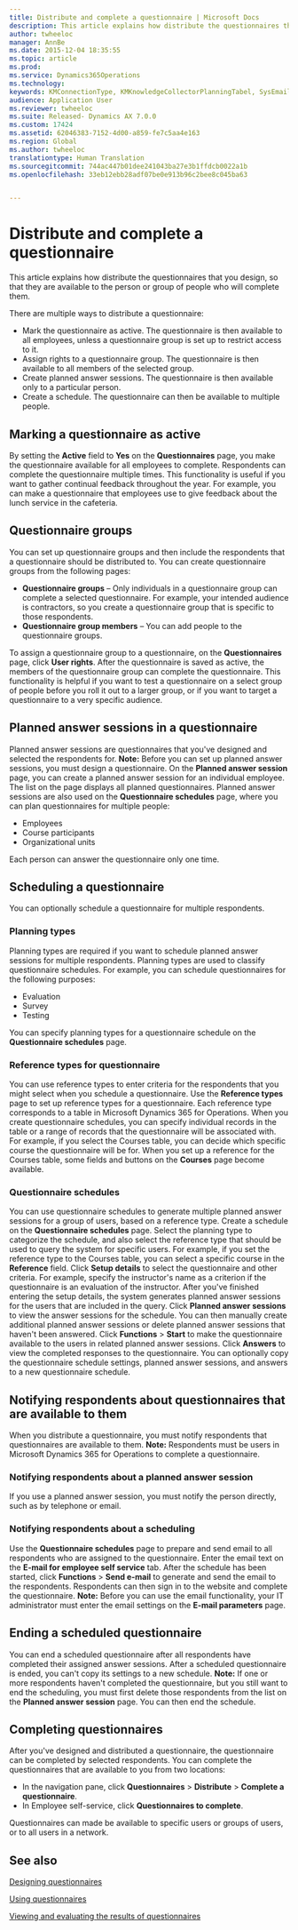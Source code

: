 ```yaml
---
title: Distribute and complete a questionnaire | Microsoft Docs
description: This article explains how distribute the questionnaires that you design, so that they are available to the person or group of people who will complete them.
author: twheeloc
manager: AnnBe
ms.date: 2015-12-04 18:35:55
ms.topic: article
ms.prod: 
ms.service: Dynamics365Operations
ms.technology: 
keywords: KMConnectionType, KMKnowledgeCollectorPlanningTabel, SysEmailParameters
audience: Application User
ms.reviewer: twheeloc
ms.suite: Released- Dynamics AX 7.0.0
ms.custom: 17424
ms.assetid: 62046383-7152-4d00-a859-fe7c5aa4e163
ms.region: Global
ms.author: twheeloc
translationtype: Human Translation
ms.sourcegitcommit: 744ac447b01dee241043ba27e3b1ffdcb0022a1b
ms.openlocfilehash: 33eb12ebb28adf07be0e913b96c2bee8c045ba63


---
```


# <a name="distribute-and-complete-a-questionnaire"></a>Distribute and complete a questionnaire

This article explains how distribute the questionnaires that you design, so that they are available to the person or group of people who will complete them. 

There are multiple ways to distribute a questionnaire:

-   Mark the questionnaire as active. The questionnaire is then available to all employees, unless a questionnaire group is set up to restrict access to it.
-   Assign rights to a questionnaire group. The questionnaire is then available to all members of the selected group.
-   Create planned answer sessions. The questionnaire is then available only to a particular person.
-   Create a schedule. The questionnaire can then be available to multiple people.

## <a name="marking-a-questionnaire-as-active"></a>Marking a questionnaire as active
By setting the **Active** field to **Yes** on the **Questionnaires** page, you make the questionnaire available for all employees to complete. Respondents can complete the questionnaire multiple times. This functionality is useful if you want to gather continual feedback throughout the year. For example, you can make a questionnaire that employees use to give feedback about the lunch service in the cafeteria.

## <a name="questionnaire-groups"></a>Questionnaire groups
You can set up questionnaire groups and then include the respondents that a questionnaire should be distributed to. You can create questionnaire groups from the following pages:

-   **Questionnaire groups** – Only individuals in a questionnaire group can complete a selected questionnaire. For example, your intended audience is contractors, so you create a questionnaire group that is specific to those respondents.
-   **Questionnaire group members** – You can add people to the questionnaire groups.

To assign a questionnaire group to a questionnaire, on the **Questionnaires** page, click **User rights**. After the questionnaire is saved as active, the members of the questionnaire group can complete the questionnaire. This functionality is helpful if you want to test a questionnaire on a select group of people before you roll it out to a larger group, or if you want to target a questionnaire to a very specific audience.

## <a name="planned-answer-sessions-in-a-questionnaire"></a>Planned answer sessions in a questionnaire
Planned answer sessions are questionnaires that you've designed and selected the respondents for. **Note:** Before you can set up planned answer sessions, you must design a questionnaire. On the **Planned answer session** page, you can create a planned answer session for an individual employee. The list on the page displays all planned questionnaires. Planned answer sessions are also used on the **Questionnaire schedules** page, where you can plan questionnaires for multiple people:

-   Employees
-   Course participants
-   Organizational units

Each person can answer the questionnaire only one time.

## <a name="scheduling-a-questionnaire"></a>Scheduling a questionnaire
You can optionally schedule a questionnaire for multiple respondents.

### <a name="planning-types"></a>Planning types

Planning types are required if you want to schedule planned answer sessions for multiple respondents. Planning types are used to classify questionnaire schedules. For example, you can schedule questionnaires for the following purposes:

-   Evaluation
-   Survey
-   Testing

You can specify planning types for a questionnaire schedule on the **Questionnaire schedules** page.

### <a name="reference-types-for-questionnaire"></a>Reference types for questionnaire

You can use reference types to enter criteria for the respondents that you might select when you schedule a questionnaire. Use the **Reference types** page to set up reference types for a questionnaire. Each reference type corresponds to a table in Microsoft Dynamics 365 for Operations. When you create questionnaire schedules, you can specify individual records in the table or a range of records that the questionnaire will be associated with. For example, if you select the Courses table, you can decide which specific course the questionnaire will be for. When you set up a reference for the Courses table, some fields and buttons on the **Courses** page become available.

### <a name="questionnaire-schedules"></a>Questionnaire schedules

You can use questionnaire schedules to generate multiple planned answer sessions for a group of users, based on a reference type. Create a schedule on the **Questionnaire schedules** page. Select the planning type to categorize the schedule, and also select the reference type that should be used to query the system for specific users. For example, if you set the reference type to the Courses table, you can select a specific course in the **Reference** field. Click **Setup details** to select the questionnaire and other criteria. For example, specify the instructor's name as a criterion if the questionnaire is an evaluation of the instructor.  After you've finished entering the setup details, the system generates planned answer sessions for the users that are included in the query. Click **Planned answer sessions** to view the answer sessions for the schedule. You can then manually create additional planned answer sessions or delete planned answer sessions that haven't been answered. Click **Functions** &gt; **Start** to make the questionnaire available to the users in related planned answer sessions. Click **Answers** to view the completed responses to the questionnaire. You can optionally copy the questionnaire schedule settings, planned answer sessions, and answers to a new questionnaire schedule.

## <a name="notifying-respondents-about-questionnaires-that-are-available-to-them"></a>Notifying respondents about questionnaires that are available to them
When you distribute a questionnaire, you must notify respondents that questionnaires are available to them. **Note:** Respondents must be users in Microsoft Dynamics 365 for Operations to complete a questionnaire.

### <a name="notifying-respondents-about-a-planned-answer-session"></a>Notifying respondents about a planned answer session

If you use a planned answer session, you must notify the person directly, such as by telephone or email.

### <a name="notifying-respondents-about-a-scheduling"></a>Notifying respondents about a scheduling

Use the **Questionnaire schedules** page to prepare and send email to all respondents who are assigned to the questionnaire. Enter the email text on the **E-mail for employee self service** tab. After the schedule has been started, click **Functions** &gt; **Send e-mail** to generate and send the email to the respondents. Respondents can then sign in to the website and complete the questionnaire. **Note:** Before you can use the email functionality, your IT administrator must enter the email settings on the **E-mail parameters** page.

## <a name="ending-a-scheduled-questionnaire"></a>Ending a scheduled questionnaire
You can end a scheduled questionnaire after all respondents have completed their assigned answer sessions. After a scheduled questionnaire is ended, you can't copy its settings to a new schedule. **Note:** If one or more respondents haven't completed the questionnaire, but you still want to end the scheduling, you must first delete those respondents from the list on the **Planned answer session** page. You can then end the schedule.

## <a name="completing-questionnaires"></a>Completing questionnaires
After you've designed and distributed a questionnaire, the questionnaire can be completed by selected respondents. You can complete the questionnaires that are available to you from two locations:

-   In the navigation pane, click **Questionnaires** &gt; **Distribute** &gt; **Complete a questionnaire**.
-   In Employee self-service, click **Questionnaires to complete**.

Questionnaires can made be available to specific users or groups of users, or to all users in a network.

<a name="see-also"></a>See also
--------

[Designing questionnaires](https://docs.microsoft.com/en-us/dynamics365/operations/human-resources/questionnaire/designing-questionnaires)

[Using questionnaires](https://docs.microsoft.com/en-us/dynamics365/operations/human-resources/questionnaire/using-questionnaires)

[Viewing and evaluating the results of questionnaires](https://docs.microsoft.com/en-us/dynamics365/operations/human-resources/questionnaire/viewing-and-evaluating-results-of-a-questionnaire)




<!--HONumber=Feb17_HO3-->


